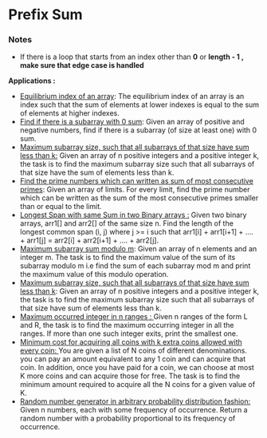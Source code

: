 # Prefix Sum

### Notes

* If there is a loop that starts from an index other than **0** or **length - 1 , make sure that edge case is handled**

**Applications :**&#x20;

* [Equilibrium index of an array](https://www.geeksforgeeks.org/equilibrium-index-of-an-array/): The equilibrium index of an array is an index such that the sum of elements at lower indexes is equal to the sum of elements at higher indexes.
* [Find if there is a subarray with 0 sum](https://www.geeksforgeeks.org/find-if-there-is-a-subarray-with-0-sum/): Given an array of positive and negative numbers, find if there is a subarray (of size at least one) with 0 sum.
* [Maximum subarray size, such that all subarrays of that size have sum less than k:](https://www.geeksforgeeks.org/maximum-subarray-size-subarrays-size-sum-less-k/) Given an array of n positive integers and a positive integer k, the task is to find the maximum subarray size such that all subarrays of that size have the sum of elements less than k.
* [Find the prime numbers which can written as sum of most consecutive primes](https://www.geeksforgeeks.org/find-prime-number-can-written-sum-consecutive-primes/): Given an array of limits. For every limit, find the prime number which can be written as the sum of the most consecutive primes smaller than or equal to the limit.
* [Longest Span with same Sum in two Binary arrays :](https://www.geeksforgeeks.org/longest-span-sum-two-binary-arrays/) Given two binary arrays, arr1\[] and arr2\[] of the same size n. Find the length of the longest common span (i, j) where j >= i such that arr1\[i] + arr1\[i+1] + …. + arr1\[j] = arr2\[i] + arr2\[i+1] + …. + arr2\[j].
* [Maximum subarray sum modulo m](https://www.geeksforgeeks.org/maximum-subarray-sum-modulo-m/): Given an array of n elements and an integer m. The task is to find the maximum value of the sum of its subarray modulo m i.e find the sum of each subarray mod m and print the maximum value of this modulo operation.
* [Maximum subarray size, such that all subarrays of that size have sum less than k](https://www.geeksforgeeks.org/maximum-subarray-size-subarrays-size-sum-less-k/): Given an array of n positive integers and a positive integer k, the task is to find the maximum subarray size such that all subarrays of that size have sum of elements less than k.
* [Maximum occurred integer in n ranges : ](https://www.geeksforgeeks.org/maximum-occurred-integer-n-ranges/)Given n ranges of the form L and R, the task is to find the maximum occurring integer in all the ranges. If more than one such integer exits, print the smallest one.
* [Minimum cost for acquiring all coins with k extra coins allowed with every coin: ](https://www.geeksforgeeks.org/minimum-cost-for-acquiring-all-coins-with-k-extra-coins-allowed-with-every-coin/)You are given a list of N coins of different denominations. you can pay an amount equivalent to any 1 coin and can acquire that coin. In addition, once you have paid for a coin, we can choose at most K more coins and can acquire those for free. The task is to find the minimum amount required to acquire all the N coins for a given value of K.
* [Random number generator in arbitrary probability distribution fashion: ](https://www.geeksforgeeks.org/random-number-generator-in-arbitrary-probability-distribution-fashion/)Given n numbers, each with some frequency of occurrence. Return a random number with a probability proportional to its frequency of occurrence.
